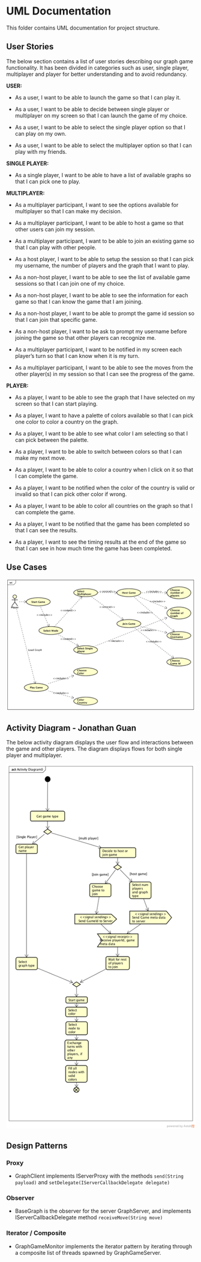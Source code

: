 # UML Documentation
This folder contains UML documentation for project structure. 

## User Stories
The below section contains a list of user stories describing our graph game functionality. It has been divided in categories such as user, single player, multiplayer and player for better understanding and to avoid redundancy.

**USER:**

- As a user, I want to be able to launch the game so that I can play it.

- As a user, I want to be able to decide between single player or multiplayer on my screen so that I can launch the game of my choice.

- As a user, I want to be able to select the single player option so that I can play on my own. 

- As a user, I want to be able to select the multiplayer option so that I can play with my friends.

**SINGLE PLAYER:**

- As a single player, I want to be able to have a list of available graphs so that I can pick one to play.

**MULTIPLAYER:**

- As a multiplayer participant, I want to see the options available for multiplayer so that I can make my decision.

- As a multiplayer participant, I want to be able to host a game so that other users can join my session.

- As a multiplayer participant, I want to be able to join an existing game so that I can play with other people.

- As a host player, I want to be able to setup the session so that I can pick my username, the number of players and the graph that I want to play.

- As a non-host player, I want to be able to see the list of available game sessions so that I can join one of my choice.

- As a non-host player, I want to be able to see the information for each game so that I can know the game that I am joining.

- As a non-host player, I want to be able to prompt the game id session so that I can join that specific game. 

- As a non-host player, I want to be ask to prompt my username before joining the game so that other players can recognize me.

- As a multiplayer participant, I want to be notified in my screen each player’s turn so that I can know when it is my turn.

- As a multiplayer participant, I want to be able to see the moves from the other player(s) in my session so that I can see the progress of the game.

**PLAYER:**

- As a player, I want to be able to see the graph that I have selected on my screen so that I can start playing.

- As a player, I want to have a palette of colors available so that I can pick one color to color a country on the graph.

- As a player, I want to be able to see what color I am selecting so that I can pick between the palette.

- As a player, I want to be able to switch between colors so that I can make my next move.

- As a player, I want to be able to color a country when I click on it so that I can complete the game.

- As a player, I want to be notified when the color of the country is valid or invalid so that I can pick other color if wrong.

- As a player, I want to be able to color all countries on the graph so that I can complete the game.

- As a player, I want to be notified that the game has been completed so that I can see the results.

- As a player, I want to see the timing results at the end of the game so that I can see in how much time the game has been completed.

## Use Cases

![UseCases](./usecases.png)


## Activity Diagram - Jonathan Guan

The below activity diagram displays the user flow and interactions between the game and other players.
The diagram displays flows for both single player and multiplayer.

![ActivityDiagram](./ActivityDiagram.png)


## Design Patterns

### Proxy
* GraphClient implements IServerProxy with the methods `send(String payload)` and `setDelegate(IServerCallbackDelegate delegate)`  

### Observer
* BaseGraph is the observer for the server GraphServer, and implements IServerCallbackDelegate method `receiveMove(String move)`

### Iterator / Composite
* GraphGameMonitor implements the iterator pattern by iterating through a composite list of threads spawned by GraphGameServer.
